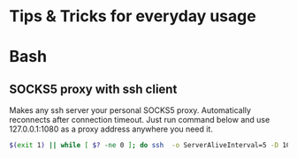 # Tips & Tricks for everyday usage

# Bash

## SOCKS5 proxy with ssh client

Makes any ssh server your personal SOCKS5 proxy. Automatically reconnects after connection timeout. Just run command below and use 127.0.0.1:1080 as a proxy address anywhere you need it.

```bash
$(exit 1) || while [ $? -ne 0 ]; do ssh  -o ServerAliveInterval=5 -D 1080 -N  user@example.com;done
```
